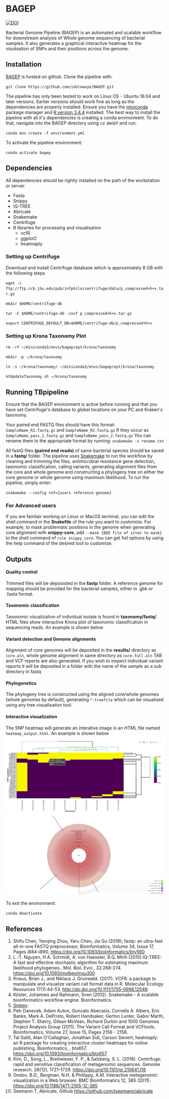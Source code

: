 # BAGEP
[![DOI](https://zenodo.org/badge/DOI/10.5281/zenodo.3731118.svg)](https://doi.org/10.5281/zenodo.3731118)

Bacterial Genome Pipeline (BAGEP) is an automated and scalable workflow for downstream analysis of Whole genome sequencing of bacterial samples. It also generates a graphical interactive heatmap for the visulisation of SNPs and their positions across the genome.
## Installation
[BAGEP](https://github.com/idolawoye/BAGEP.git) is hosted on github. 
Clone the pipeline with:

`git clone https://github.com/idolawoye/BAGEP.git`

The pipeline has only been tested to work on Linux OS - Ubuntu 16.04 and later versions. Earlier versions should work fine as long as the dependencies are properly installed. Ensure you have the [miniconda](https://conda.io/docs/user-guide/install/linux.html) package manager and [R version 3.4.4](https://cran.r-project.org/src/base/R-3/R-3.4.4.tar.gz) installed.
The best way to install the pipeline with all it's dependencies is creating a conda environment. To do that, navigate into the BAGEP directory using `cd BAGEP` and run:

`conda env create -f environment.yml`

To activate the pipeline environment:

`conda activate bagep`

## Dependencies
All dependencies should be rightly installed on the path of the workstation or server
* Fastp 
* Snippy 
* IQ-TREE 
* Abricate
* Snakemake
* Centrifuge
* R libraries for processing and visualisation
  - vcfR
  - ggplot2
  - heatmaply

### Setting up Centrifuge
Download and install Centrifuge database which is approximately 8 GB with the following steps

`wget -c ftp://ftp.ccb.jhu.edu/pub/infphilo/centrifuge/data/p_compressed+h+v.tar.gz`

`mkdir $HOME/centrifuge-db`

`tar -C $HOME/centrifuge-db -zxvf p_compressed+h+v.tar.gz`

`export CENTRIFUGE_DEFAULT_DB=$HOME/centrifuge-db/p_compressed+h+v`

### Setting up Krona Taxonomy Plot
`rm -rf ~/miniconda3/envs/bagep/opt/krona/taxonomy`

`mkdir -p ~/krona/taxonomy`

`ln -s ~/krona/taxonomy/ ~/miniconda3/envs/bagep/opt/krona/taxonomy`

`ktUpdateTaxonomy.sh ~/krona/taxonomy`

## Running TBpipeline
Ensure that the BAGEP environment is active before running and that you have set Centrifuge's database to global locations on your PC and Kraken's taxonomy.

Your paired end FASTQ files should have this format:
``SampleName_R1.fastq.gz`` and ``SampleName_R2.fastq.gz``
If they occur as ``SampleName_pass_1.fastq.gz`` and ``SampleName_pass_2.fastq.gz``
You can rename them to the appropriate format by running:
`snakemake -s rename.txt`

All fastQ files **(paired end reads)** of same bacterial species should be saved in a **fastq/** folder. The pipeline uses [Snakemake](https://snakemake.readthedocs.io/en/stable/index.html) to run the workflow by cleaning and trimming the files, antimicrobial resistance gene detection, taxonomic classification, calling variants, generating alignment files from the core and whole genome and constructing a phylogeny tree on either the core genome or whole genome using maximum likelihood. To run the pipeline, simply enter:


`snakemake --config ref={users reference genome}` 

### For Advanced users
If you are familair working on Linux or MacOS terminal, you can edit the shell command in the **Snakefile** of the rule you want to customize. For example, to mask problematic positions in the genome when generating core alignment with **snippy-core**, add `--mask {BED file of sites to mask}` to the shell command of `rule snippy_core`. You can get full options by using the help command of the desired tool to customize.
## Outputs
#### Quality control
Trimmed files will be deposisted in the **fastp** folder. A reference genome for mapping should be provided for the bacterial samples, either in .gbk or .fasta format.
#### Taxonomic classification
Taxonomic visualization of individual isolate is found in **taxonomy/fastq/**. HTML files show interactive Krona plot of taxonomic classification in sequencing reads. An example is shown below
#### Variant detection and Genome alignments
Alignment of core genomes will be deposited in the **results/** directory as `core.aln`, whole genome alignment in same directory as `core.full.aln` TAB and VCF reports are also generated. If you wish to inspect individual variant reports it will be deposited in a folder with the name of the sample as a sub directory in fastq
#### Phylogenetics
The phylogeny tree is constructed using the aligned core/whole genomes (whole genomes by default), generating `*.treefile` which can be visualised using any tree visualisation tool.
#### Interactive visualization
The SNP heatmap will generate an interative image in an HTML file named `heatmap_output.html`. An example is shown below
![SNP heatmap](https://github.com/idolawoye/BAGEP/blob/master/data/Screenshot%20from%202019-10-14%2014-34-03.png)
![krona_plot](https://github.com/idolawoye/BAGEP/blob/master/data/krona_plot.svg)

To exit the environment:

`conda deactivate`

## References 
1. Shifu Chen, Yanqing Zhou, Yaru Chen, Jia Gu (2018); fastp: an ultra-fast all-in-one FASTQ preprocessor, Bioinformatics, Volume 34, Issue 17, Pages i884–i890, https://doi.org/10.1093/bioinformatics/bty560
2. L.-T. Nguyen, H.A. Schmidt, A. von Haeseler, B.Q. Minh (2015) IQ-TREE: A fast and effective stochastic algorithm for estimating maximum likelihood phylogenies.. Mol. Biol. Evol., 32:268-274. https://doi.org/10.1093/molbev/msu300
3. Knaus, Brian J., and Niklaus J. Grunwald. (2017). VCFR: a package to manipulate and visualize variant call format data in R. Molecular Ecology Resources 17(1):44-53. http://dx.doi.org/10.1111/1755-0998.12549.
3. Köster, Johannes and Rahmann, Sven (2012). Snakemake - A scalable bioinformatics workflow engine. Bioinformatics.
5. [Snippy](https://github.com/tseemann/snippy).
6. Petr Danecek, Adam Auton, Goncalo Abecasis, Cornelis A. Albers, Eric Banks, Mark A. DePristo, Robert Handsaker, Gerton Lunter, Gabor Marth, Stephen T. Sherry, Gilean McVean, Richard Durbin and 1000 Genomes Project Analysis Group (2011). The Variant Call Format and VCFtools. Bioinformatics, Volume 27, Issue 15, Pages 2156 - 2158.
7. Tal Galili, Alan O'Callaghan, Jonathan Sidi, Carson Sievert; heatmaply: an R package for creating interactive cluster heatmaps for online publishing. Bioinformatics, , btx657, https://doi.org/10.1093/bioinformatics/btx657
8. Kim, D., Song, L., Breitwieser, F. P., & Salzberg, S. L. (2016). Centrifuge: rapid and sensitive classification of metagenomic sequences. Genome research, 26(12), 1721–1729. https://doi.org/10.1101/gr.210641.116
9. Ondov, B.D., Bergman, N.H. & Phillippy, A.M. Interactive metagenomic visualization in a Web browser. BMC Bioinformatics 12, 385 (2011). https://doi.org/10.1186/1471-2105-12-385
10. Seemann T, Abricate, Github https://github.com/tseemann/abricate

